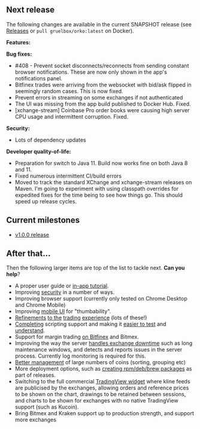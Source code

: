 ## Next release
The following changes are available in the current SNAPSHOT release (see [Releases](https://github.com/gruelbox/orko/releases) or `pull gruelbox/orko:latest` on Docker).

**Features:**

**Bug fixes:**
 - #408 - Prevent socket disconnects/reconnects from sending constant browser notifications. These are now only shown in the app's notifications panel.
 - Bitfinex trades were arriving from the websocket with bid/ask flipped in seemingly random cases. This is now fixed.
 - Prevent errors in streaming on some exchanges if not authenticated
 - The UI was missing from the app build published to Docker Hub. Fixed.
 - [xchange-stream] Coinbase Pro order books were causing high server CPU usage and intermittent corruption. Fixed.

**Security:**

- Lots of dependency updates

**Developer quality-of-life:**

- Preparation for switch to Java 11. Build now works fine on both Java 8 and 11.
- Fixed numerous intermittent CI/build errors
- Moved to track the standard XChange and xchange-stream releases on Maven. I'm going to experiment with using classpath overrides for expedited fixes for the time being to see how things go. This should speed up release cycles.

## Current milestones

- [v1.0.0 release](../projects/5)

## After that...

Then the following larger items are top of the list to tackle next. **Can you help**?

- A proper user guide or [in-app tutorial](../issues/116).
- Improving [security](../issues?utf8=%E2%9C%93&q=is%3Aissue+is%3Aopen+label%3Asecurity) in a number of ways.
- Improving browser support (currently only tested on Chrome Desktop and Chrome Mobile)
- Improving [mobile UI](../issues/21) for "thumbability".
- [Refinements](../issues/10) [to the](../issues/11) [trading](../issues/13) [experience](../issues/14) (lots of these!)
- [Completing](../issues/144) scripting support and making it [easier to test](../issues/109) and [understand](../issues/122).
- Support for margin trading [on Bitfinex](../issues/83) and Bitmex.
- Improving the way the server [handles exchange downtime](../issues/124) such as long maintenance windows, and detects and reports issues in the server process. Currently log monitoring is required for this.
- [Better management](../issues/125) of large numbers of coins (sorting, grouping etc)
- More deployment options, such as [creating rpm/deb/brew packages](../issues/115) as part of releases.
- Switching to the full commercial [TradingView widget](../issues/35) where kline feeds are publicised by the exchanges, allowing orders and reference prices to be shown on the chart, drawings to be retained between sessions, and charts to be shown for exchanges with no native TradingView support (such as Kucoin).
- Bring Bitmex and Kraken support up to production strength, and support more exchanges